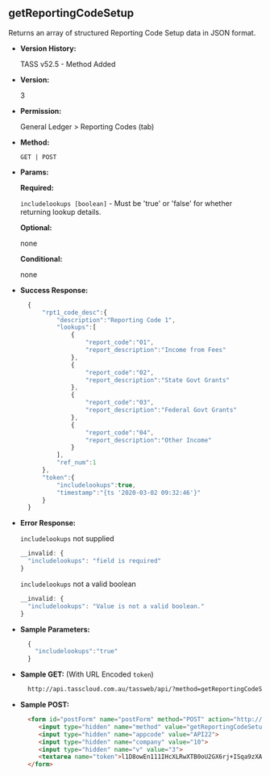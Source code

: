**getReportingCodeSetup**
----
  Returns an array of structured Reporting Code Setup data in JSON format.
  
* **Version History:**

  TASS v52.5 - Method Added

* **Version:**

  3

* **Permission:**

  General Ledger > Reporting Codes (tab)

* **Method:**

  `GET | POST`
  
*  **Params:**

   **Required:**

   `includelookups [boolean]` -  Must be 'true' or 'false' for whether returning lookup details.
   
   **Optional:**

   none

   **Conditional:**
 
   none

* **Success Response:**

    ```javascript
      {
          "rpt1_code_desc":{
              "description":"Reporting Code 1",
              "lookups":[
                  {
                      "report_code":"01",
                      "report_description":"Income from Fees"
                  },
                  {
                      "report_code":"02",
                      "report_description":"State Govt Grants"
                  },
                  {
                      "report_code":"03",
                      "report_description":"Federal Govt Grants"
                  },
                  {
                      "report_code":"04",
                      "report_description":"Other Income"
                  }
              ],
              "ref_num":1
          },
          "token":{
              "includelookups":true,
              "timestamp":"{ts '2020-03-02 09:32:46'}"
          }
      }
    ```

* **Error Response:**

    `includelookups` not supplied
    ```javascript
    __invalid: {
      "includelookups": "field is required"
    }
    ```

    `includelookups` not a valid boolean
    ```javascript
    __invalid: {
      "includelookups": "Value is not a valid boolean."
    }
    ```
    
* **Sample Parameters:**

  ```javascript
    {
      "includelookups":"true"
    }
  ```

* **Sample GET:** (With URL Encoded `token`)

  ```HTML
    http://api.tasscloud.com.au/tassweb/api/?method=getReportingCodeSetup&appcode=API22&company=10&v=3&token=l1D8owEn111IHcXLRwXTB0oU2GX6rj%2BISqa9zXA8We1Gqx9%2Fzb%2BcbVFartivsDN%2FxGgAIIjtABAYfzYPqTCpLf3gb0nW3h%2FTrPFLMhAdNcVvHD0Gz4FkRj5jRAD1aAGQ
  ```
  
* **Sample POST:**

  ```HTML
    <form id="postForm" name="postForm" method="POST" action="http://api.tasscloud.com.au/tassweb/api/">
       <input type="hidden" name="method" value="getReportingCodeSetup">
       <input type="hidden" name="appcode" value="API22">
       <input type="hidden" name="company" value="10">
       <input type="hidden" name="v" value="3">
       <textarea name="token">l1D8owEn111IHcXLRwXTB0oU2GX6rj+ISqa9zXA8We1Gqx9/zb+cbVFartivsDN/xGgAIIjtABAYfzYPqTCpLf3gb0nW3h/TrPFLMhAdNcVvHD0Gz4FkRj5jRAD1aAGQ</textarea>
    </form>
  ```
